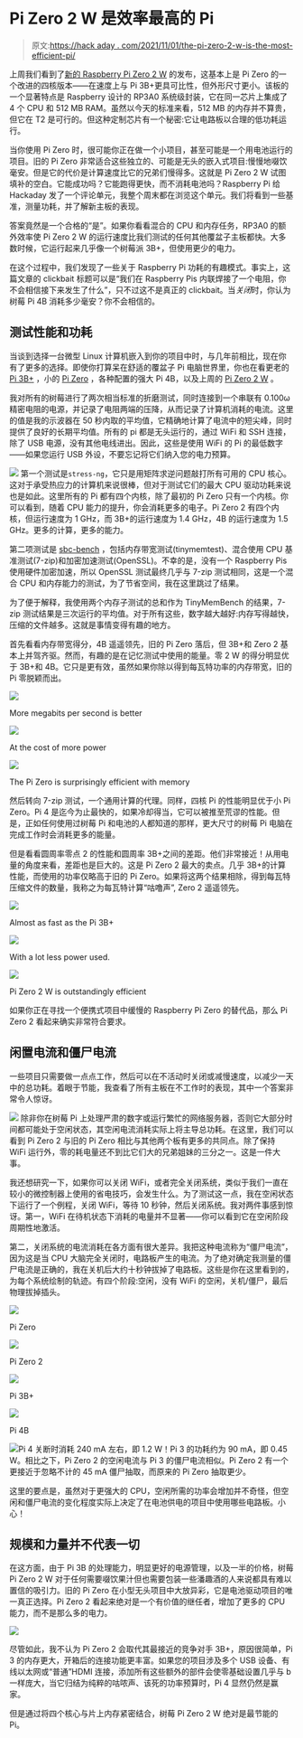 # Pi Zero 2 W 是效率最高的 Pi

> 原文:[https://hack aday . com/2021/11/01/the-pi-zero-2-w-is-the-most-efficient-pi/](https://hackaday.com/2021/11/01/the-pi-zero-2-w-is-the-most-efficient-pi/)

上周我们看到了[新的 Raspberry Pi Zero 2 W](https://www.raspberrypi.com/news/new-raspberry-pi-zero-2-w-2/) 的发布，这基本上是 Pi Zero 的一个改进的四核版本——在速度上与 Pi 3B+更具可比性，但外形尺寸更小。该板的一个显著特点是 Raspberry 设计的 RP3A0 系统级封装，它在同一芯片上集成了 4 个 CPU 和 512 MB RAM。虽然以今天的标准来看，512 MB 的内存并不算贵，但它在 T2 是可行的。但这种定制芯片有一个秘密:它让电路板以合理的低功耗运行。

当你使用 Pi Zero 时，很可能你正在做一个小项目，甚至可能是一个用电池运行的项目。旧的 Pi Zero 非常适合这些独立的、可能是无头的嵌入式项目:慢慢地啜饮毫安。但是它的代价是计算速度比它的兄弟们慢得多。这就是 Pi Zero 2 W 试图填补的空白。它能成功吗？它能跑得更快，而不消耗电池吗？Raspberry Pi 给 Hackaday 发了一个评论单元，我整个周末都在浏览这个单元。我们将看到一些基准，测量功耗，并了解新主板的表现。

答案竟然是一个合格的“是”。如果你看看混合的 CPU 和内存任务，RP3A0 的额外效率使 Pi Zero 2 W 的运行速度比我们测试的任何其他覆盆子主板都快。大多数时候，它运行起来几乎像一个树莓派 3B+，但使用更少的电力。

在这个过程中，我们发现了一些关于 Raspberry Pi 功耗的有趣模式。事实上，这篇文章的 clickbait 标题可以是“我们在 Raspberry Pis 内联焊接了一个电阻，你不会相信接下来发生了什么”，只不过这不是真正的 clickbait。当*关闭*时，你认为树莓 Pi 4B 消耗多少毫安？你不会相信的。

## 测试性能和功耗

当谈到选择一台微型 Linux 计算机嵌入到你的项目中时，与几年前相比，现在你有了更多的选择。即使你打算呆在舒适的覆盆子 Pi 电脑世界里，你也在看更老的 [Pi 3B+](https://hackaday.com/2016/02/28/introducing-the-raspberry-pi-3/) ，小的 [Pi Zero](https://hackaday.com/2017/02/28/10-raspberry-pi-zero-w-the-w-means-wifi-bluetooth/) ，各种配置的强大 Pi 4B，以及上周的 [Pi Zero 2 W](https://hackaday.com/2021/10/27/new-raspberry-pi-zero-2-upgrades-to-quad-core-processor/) 。

我对所有的树莓进行了两次相当标准的折磨测试，同时连接到一个串联有 0.100ω精密电阻的电源，并记录了电阻两端的压降，从而记录了计算机消耗的电流。这里的值是我的示波器在 50 秒内取的平均值，它精确地计算了电流中的短尖峰，同时提供了良好的长期平均值。所有的 pi 都是无头运行的，通过 WiFi 和 SSH 连接，除了 USB 电源，没有其他电线进出。因此，这些是使用 WiFi 的 Pi 的最低数字——如果您运行 USB 外设，不要忘记将它们纳入您的电力预算。

[![](../Images/d8dde9bef42019d608da0cdd7a14831f.png)](https://hackaday.com/wp-content/uploads/2021/10/Stress.NG_.Current.png) 第一个测试是`stress-ng`，它只是用矩阵求逆问题敲打所有可用的 CPU 核心。这对于承受热应力的计算机来说很棒，但对于测试它们的最大 CPU 驱动功耗来说也是如此。这里所有的 Pi 都有四个内核，除了最初的 Pi Zero 只有一个内核。你可以看到，随着 CPU 能力的提升，你会消耗更多的电子。Pi Zero 2 有四个内核，但运行速度为 1 GHz，而 3B+的运行速度为 1.4 GHz，4B 的运行速度为 1.5 GHz。更多的计算，更多的能力。

第二项测试是 [sbc-bench](https://github.com/ThomasKaiser/sbc-bench) ，包括内存带宽测试(tinymemtest)、混合使用 CPU 基准测试(7-zip)和加密加速测试(OpenSSL)。不幸的是，没有一个 Raspberry Pis 使用硬件加密加速，所以 OpenSSL 测试最终几乎与 7-zip 测试相同，这是一个混合 CPU 和内存能力的测试，为了节省空间，我在这里跳过了结果。

为了便于解释，我使用两个内存子测试的总和作为 TinyMemBench 的结果，7-zip 测试结果是三次运行的平均值。对于所有这些，数字越大越好:内存写得越快，压缩的文件越多。这就是事情变得有趣的地方。

首先看看内存带宽得分，4B 遥遥领先，旧的 Pi Zero 落后，但 3B+和 Zero 2 基本上并驾齐驱。然而，有趣的是在记忆测试中使用的能量。零 2 W 的得分明显优于 3B+和 4B。它只是更有效，虽然如果你除以得到每瓦特功率的内存带宽，旧的 Pi 零脱颖而出。

[![](../Images/ca33c5cb5548b062d31ceb1f6c545de4.png)](https://hackaday.com/tinymembench-score/)

More megabits per second is better

[![](../Images/3b75cbf9e218056e29da4bd13ef7579c.png)](https://hackaday.com/tinymembench-current/)

At the cost of more power

[![](../Images/d301f060b438b1efb82c9a1ac8657e19.png)](https://hackaday.com/memory_per_watt/)

The Pi Zero is surprisingly efficient with memory

然后转向 7-zip 测试，一个通用计算的代理。同样，四核 Pi 的性能明显优于小 Pi Zero。Pi 4 是迄今为止最快的，如果冷却得当，它可以被推至荒谬的性能。但是，正如任何使用过树莓 Pi 和电池的人都知道的那样，更大尺寸的树莓 Pi 电脑在完成工作时会消耗更多的能量。

但是看看圆周率零点 2 的性能和圆周率 3B+之间的差距。他们非常接近！从用电量的角度来看，差距也是巨大的。这是 Pi Zero 2 最大的卖点。几乎 3B+的计算性能，而使用的功率仅略高于旧的 Pi Zero。如果将这两个结果相除，得到每瓦特压缩文件的数量，我称之为每瓦特计算“咕噜声”, Zero 2 遥遥领先。

[![](../Images/c5b487cdd0fee51407d84678662d5a18.png)](https://hackaday.com/7zip-score/)

Almost as fast as the Pi 3B+

[![](../Images/e301f764d7ea1c5dec1fa16677f06baa.png)](https://hackaday.com/7zip-current/)

With a lot less power used.

[![](../Images/bdae061c0ed69c59d9e2583ef074b44e.png)](https://hackaday.com/grunt_per_watt/)

Pi Zero 2 W is outstandingly efficient

如果你正在寻找一个便携式项目中缓慢的 Raspberry Pi Zero 的替代品，那么 Pi Zero 2 看起来确实非常符合要求。

## 闲置电流和僵尸电流

一些项目只需要做一点点工作，然后可以在不活动时关闭或减慢速度，以减少一天中的总功耗。着眼于节能，我查看了所有主板在不工作时的表现，其中一个答案非常令人惊讶。

[![](../Images/da9d7781da49c585642f2406c88ae704.png)](https://hackaday.com/wp-content/uploads/2021/10/idle_current-1.png) 除非你在树莓 Pi 上处理严肃的数字或运行繁忙的网络服务器，否则它大部分时间都可能处于空闲状态，其空闲电流消耗实际上将主导总功耗。在这里，我们可以看到 Pi Zero 2 与旧的 Pi Zero 相比与其他两个板有更多的共同点。除了保持 WiFi 运行外，零的耗电量还不到比它们大的兄弟姐妹的三分之一。这是一件大事。

我还想研究一下，如果你可以关闭 WiFi，或者完全关闭系统，类似于我们一直在较小的微控制器上使用的省电技巧，会发生什么。为了测试这一点，我在空闲状态下运行了一个例程，关闭 WiFi，等待 10 秒钟，然后关闭系统。我对两件事感到惊讶。第一，WiFi 在待机状态下消耗的电量并不显著——你可以看到它在空闲阶段周期性地激活。

第二，关闭系统的电流消耗在各方面有很大差异。我把这种电流称为“僵尸电流”，因为这是当 CPU 大脑完全关闭时，电路板产生的电流。为了绝对确定我测量的僵尸电流是正确的，我在关机后大约十秒钟拔掉了电路板。这些是你在这里看到的，为每个系统绘制的轨迹。有四个阶段:空闲，没有 WiFi 的空闲，关机/僵尸，最后物理拔掉插头。

[![](../Images/3ec2cc2bd0308f427564b4147abfd97e.png)](https://hackaday.com/pi_zero_zombie/)

Pi Zero

[![](../Images/16f7560e431ba6b853b17d9f259fa563.png)](https://hackaday.com/pi_zero_2_zombie/)

Pi Zero 2

[![](../Images/e92327bbff49331f19c5326cb201d557.png)](https://hackaday.com/pi_3b_zombie/)

Pi 3B+

[![](../Images/eea03f0b6a4158eb247cde7ec4bb2bd4.png)](https://hackaday.com/pi_4b_zombie/)

Pi 4B

[![](../Images/d1194262d42c18dc45e025acece2ae04.png)](https://hackaday.com/wp-content/uploads/2021/10/zombie_current.png)Pi 4 关断时消耗 240 mA 左右，即 1.2 W！Pi 3 的功耗约为 90 mA，即 0.45 W。相比之下，Pi Zero 2 的空闲电流与 Pi 3 的僵尸电流相似。Pi Zero 2 有一个更接近于忽略不计的 45 mA 僵尸抽取，而原来的 Pi Zero 抽取更少。

这里的要点是，虽然对于更强大的 CPU，空闲所需的功率会增加并不奇怪，但空闲和僵尸电流的变化程度实际上决定了在电池供电的项目中使用哪些电路板。小心！

## 规模和力量并不代表一切

在这方面，由于 Pi 3B 的处理能力，明显更好的电源管理，以及一半的价格，树莓 Pi Zero 2 W 对于任何需要啜饮果汁但也需要包装一些潘趣酒的人来说都具有难以置信的吸引力。旧的 Pi Zero 在小型无头项目中大放异彩，它是电池驱动项目的唯一真正选择。Pi Zero 2 看起来绝对是一个有价值的继任者，增加了更多的 CPU 能力，而不是那么多的电力。

![](../Images/b98cc090c52c5ce6e74302de029ab91a.png)

尽管如此，我不认为 Pi Zero 2 会取代其最接近的竞争对手 3B+，原因很简单，Pi 3 的内存更大，开箱后的连接功能更丰富。如果您的项目涉及多个 USB 设备、有线以太网或“普通”HDMI 连接，添加所有这些额外的部件会使零基础设置几乎与 b 一样庞大，当它归结为纯粹的咕哝声、该死的功率预算时，Pi 4 显然仍然是赢家。

但是通过将四个核心与片上内存紧密结合，树莓 Pi Zero 2 W 绝对是最节能的 Pi。